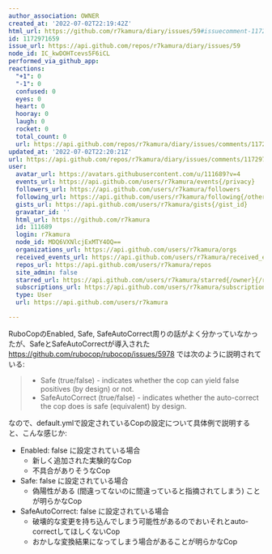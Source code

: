 ```yaml
---
author_association: OWNER
created_at: '2022-07-02T22:19:42Z'
html_url: https://github.com/r7kamura/diary/issues/59#issuecomment-1172971659
id: 1172971659
issue_url: https://api.github.com/repos/r7kamura/diary/issues/59
node_id: IC_kwDOHTcevs5F6iCL
performed_via_github_app: 
reactions:
  "+1": 0
  "-1": 0
  confused: 0
  eyes: 0
  heart: 0
  hooray: 0
  laugh: 0
  rocket: 0
  total_count: 0
  url: https://api.github.com/repos/r7kamura/diary/issues/comments/1172971659/reactions
updated_at: '2022-07-02T22:20:21Z'
url: https://api.github.com/repos/r7kamura/diary/issues/comments/1172971659
user:
  avatar_url: https://avatars.githubusercontent.com/u/111689?v=4
  events_url: https://api.github.com/users/r7kamura/events{/privacy}
  followers_url: https://api.github.com/users/r7kamura/followers
  following_url: https://api.github.com/users/r7kamura/following{/other_user}
  gists_url: https://api.github.com/users/r7kamura/gists{/gist_id}
  gravatar_id: ''
  html_url: https://github.com/r7kamura
  id: 111689
  login: r7kamura
  node_id: MDQ6VXNlcjExMTY4OQ==
  organizations_url: https://api.github.com/users/r7kamura/orgs
  received_events_url: https://api.github.com/users/r7kamura/received_events
  repos_url: https://api.github.com/users/r7kamura/repos
  site_admin: false
  starred_url: https://api.github.com/users/r7kamura/starred{/owner}{/repo}
  subscriptions_url: https://api.github.com/users/r7kamura/subscriptions
  type: User
  url: https://api.github.com/users/r7kamura

---
```

RuboCopのEnabled, Safe, SafeAutoCorrect周りの話がよく分かっていなかったが、SafeとSafeAutoCorrectが導入された https://github.com/rubocop/rubocop/issues/5978 では次のように説明されている:

> - Safe (true/false) - indicates whether the cop can yield false positives (by design) or not.
> - SafeAutoCorrect (true/false) - indicates whether the auto-correct the cop does is safe (equivalent) by design.

なので、default.ymlで設定されているCopの設定について具体例で説明すると、こんな感じか:

- Enabled: false に設定されている場合
    - 新しく追加された実験的なCop
    - 不具合がありそうなCop
- Safe: false に設定されている場合
    - 偽陽性がある (間違ってないのに間違っていると指摘されてしまう) ことが明らかなCop
- SafeAutoCorrect: false に設定されている場合
    - 破壊的な変更を持ち込んでしまう可能性があるのでおいそれとauto-correctしてほしくないCop
    - おかしな変換結果になってしまう場合があることが明らかなCop